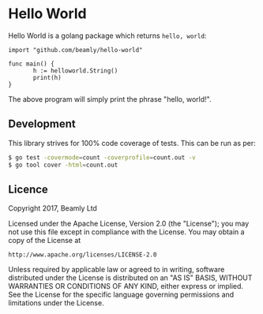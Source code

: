 Hello World
==

Hello World is a golang package which returns `hello, world`:

```golang
import "github.com/beamly/hello-world"

func main() {
       h := helloworld.String()
       print(h)
}
```

The above program will simply print the phrase "hello, world!".

Development
--

This library strives for 100% code coverage of tests. This can be run as per:

```bash
$ go test -covermode=count -coverprofile=count.out -v
$ go tool cover -html=count.out
```

Licence
--

Copyright 2017, Beamly Ltd

Licensed under the Apache License, Version 2.0 (the "License");
you may not use this file except in compliance with the License.
You may obtain a copy of the License at

    http://www.apache.org/licenses/LICENSE-2.0

Unless required by applicable law or agreed to in writing, software
distributed under the License is distributed on an "AS IS" BASIS,
WITHOUT WARRANTIES OR CONDITIONS OF ANY KIND, either express or implied.
See the License for the specific language governing permissions and
limitations under the License.
